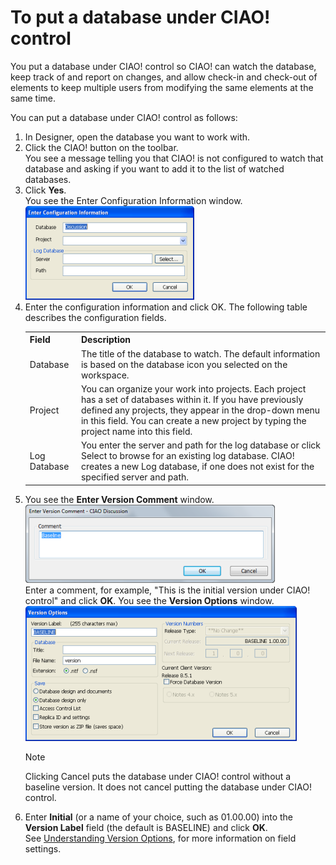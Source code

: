 # To put a database under CIAO! control

You put a database under CIAO! control so CIAO! can watch the database, keep track of and report on changes, and allow check-in and check-out of elements to keep multiple users from modifying the same elements at the same time.

You can put a database under CIAO! control as follows:

1. In Designer, open the database you want to work with.
2. Click the CIAO! button on the toolbar.  
   You see a message telling you that CIAO! is not configured to watch that database and asking if you want to add it to the list of watched databases.
3. Click **Yes**.  
   You see the Enter Configuration Information window.  
   ![Enter Configuration Information](img/adminadd.png)
4. Enter the configuration information and click OK. The following table describes the configuration fields.  
   <table><tr><th>Field</th><th>Description</th></tr>
     <tr><td>Database</td><td>The title of the database to watch. The default information is based on the database icon you selected on the workspace.</td></tr>
     <tr><td>Project</td><td>You can organize your work into projects. Each project has a set of databases within it. If you have previously defined any projects, they appear in the drop-down menu in this field. You can create a new project by typing the project name into this field.</td></tr>
     <tr><td>Log Database</td><td>You enter the server and path for the log database or click Select to browse for an existing log database. CIAO! creates a new Log database, if one does not exist for the specified server and path.</td></tr>
   </table>
5. You see the **Enter Version Comment** window.  
   ![Enter Version Comment](img/adminadd2.png)  
   Enter a comment, for example, "This is the initial version under CIAO! control" and click **OK**. You see the **Version Options** window.  
   ![Version Options](img/adminadd3.png)  
   <div class="admonition">
     <p class="admonition-title">Note</p>
     <p>Clicking Cancel puts the database under CIAO! control without a baseline version. It does not cancel putting the database under CIAO! control.</p>
   </div>
6. Enter **Initial** (or a name of your choice, such as 01.00.00) into the **Version Label** field (the default is BASELINE) and click **OK**.  
   See [Understanding Version Options](versionoptions.md), for more information on field settings.